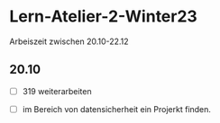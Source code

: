 # Lern-Atelier-2-Winter23

Arbeiszeit zwischen 20.10-22.12

## 20.10

- [ ] 319 weiterarbeiten

- [ ] im Bereich von datensicherheit ein Projerkt finden.


